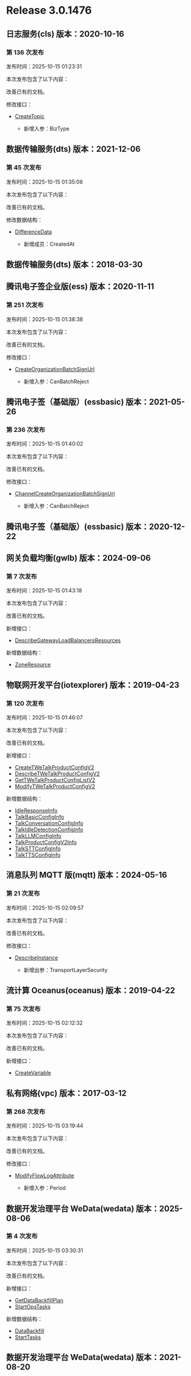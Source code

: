 # Release 3.0.1476

## 日志服务(cls) 版本：2020-10-16

### 第 136 次发布

发布时间：2025-10-15 01:23:31

本次发布包含了以下内容：

改善已有的文档。

修改接口：

* [CreateTopic](https://cloud.tencent.com/document/api/614/56456)

	* 新增入参：BizType




## 数据传输服务(dts) 版本：2021-12-06

### 第 45 次发布

发布时间：2025-10-15 01:35:06

本次发布包含了以下内容：

改善已有的文档。

修改数据结构：

* [DifferenceData](https://cloud.tencent.com/document/api/571/82108#DifferenceData)

	* 新增成员：CreatedAt




## 数据传输服务(dts) 版本：2018-03-30



## 腾讯电子签企业版(ess) 版本：2020-11-11

### 第 251 次发布

发布时间：2025-10-15 01:38:38

本次发布包含了以下内容：

改善已有的文档。

修改接口：

* [CreateOrganizationBatchSignUrl](https://cloud.tencent.com/document/api/1323/95598)

	* 新增入参：CanBatchReject




## 腾讯电子签（基础版）(essbasic) 版本：2021-05-26

### 第 236 次发布

发布时间：2025-10-15 01:40:02

本次发布包含了以下内容：

改善已有的文档。

修改接口：

* [ChannelCreateOrganizationBatchSignUrl](https://cloud.tencent.com/document/api/1420/99258)

	* 新增入参：CanBatchReject




## 腾讯电子签（基础版）(essbasic) 版本：2020-12-22



## 网关负载均衡(gwlb) 版本：2024-09-06

### 第 7 次发布

发布时间：2025-10-15 01:43:18

本次发布包含了以下内容：

改善已有的文档。

新增接口：

* [DescribeGatewayLoadBalancersResources](https://cloud.tencent.com/document/api/1782/124024)

新增数据结构：

* [ZoneResource](https://cloud.tencent.com/document/api/1782/111701#ZoneResource)



## 物联网开发平台(iotexplorer) 版本：2019-04-23

### 第 120 次发布

发布时间：2025-10-15 01:46:07

本次发布包含了以下内容：

改善已有的文档。

新增接口：

* [CreateTWeTalkProductConfigV2](https://cloud.tencent.com/document/api/1081/124029)
* [DescribeTWeTalkProductConfigV2](https://cloud.tencent.com/document/api/1081/124028)
* [GetTWeTalkProductConfigListV2](https://cloud.tencent.com/document/api/1081/124027)
* [ModifyTWeTalkProductConfigV2](https://cloud.tencent.com/document/api/1081/124026)

新增数据结构：

* [IdleResponseInfo](https://cloud.tencent.com/document/api/1081/34988#IdleResponseInfo)
* [TalkBasicConfigInfo](https://cloud.tencent.com/document/api/1081/34988#TalkBasicConfigInfo)
* [TalkConversationConfigInfo](https://cloud.tencent.com/document/api/1081/34988#TalkConversationConfigInfo)
* [TalkIdleDetectionConfigInfo](https://cloud.tencent.com/document/api/1081/34988#TalkIdleDetectionConfigInfo)
* [TalkLLMConfigInfo](https://cloud.tencent.com/document/api/1081/34988#TalkLLMConfigInfo)
* [TalkProductConfigV2Info](https://cloud.tencent.com/document/api/1081/34988#TalkProductConfigV2Info)
* [TalkSTTConfigInfo](https://cloud.tencent.com/document/api/1081/34988#TalkSTTConfigInfo)
* [TalkTTSConfigInfo](https://cloud.tencent.com/document/api/1081/34988#TalkTTSConfigInfo)



## 消息队列 MQTT 版(mqtt) 版本：2024-05-16

### 第 21 次发布

发布时间：2025-10-15 02:09:57

本次发布包含了以下内容：

改善已有的文档。

修改接口：

* [DescribeInstance](https://cloud.tencent.com/document/api/1778/111030)

	* 新增出参：TransportLayerSecurity




## 流计算 Oceanus(oceanus) 版本：2019-04-22

### 第 75 次发布

发布时间：2025-10-15 02:12:32

本次发布包含了以下内容：

改善已有的文档。

新增接口：

* [CreateVariable](https://cloud.tencent.com/document/api/849/124030)



## 私有网络(vpc) 版本：2017-03-12

### 第 268 次发布

发布时间：2025-10-15 03:19:44

本次发布包含了以下内容：

改善已有的文档。

修改接口：

* [ModifyFlowLogAttribute](https://cloud.tencent.com/document/api/215/35011)

	* 新增入参：Period




## 数据开发治理平台 WeData(wedata) 版本：2025-08-06

### 第 4 次发布

发布时间：2025-10-15 03:30:31

本次发布包含了以下内容：

改善已有的文档。

新增接口：

* [GetDataBackfillPlan](https://cloud.tencent.com/document/api/1267/124032)
* [StartOpsTasks](https://cloud.tencent.com/document/api/1267/124031)

新增数据结构：

* [DataBackfill](https://cloud.tencent.com/document/api/1267/123643#DataBackfill)
* [StartTasks](https://cloud.tencent.com/document/api/1267/123643#StartTasks)



## 数据开发治理平台 WeData(wedata) 版本：2021-08-20



